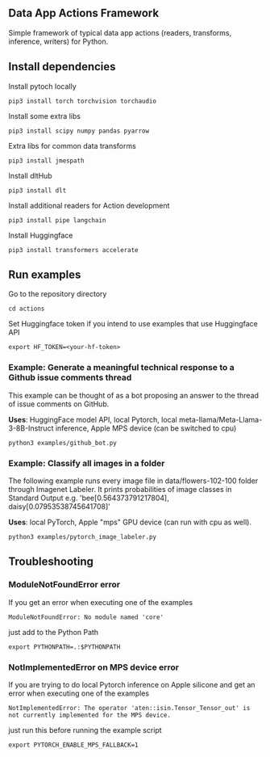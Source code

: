 ## Data App Actions Framework

Simple framework of typical data app actions (readers, transforms, inference, writers) for Python.


## Install dependencies

Install pytoch locally
```
pip3 install torch torchvision torchaudio
```

Install some extra libs
```
pip3 install scipy numpy pandas pyarrow
```

Extra libs for common data transforms
```
pip3 install jmespath
```

Install dltHub
```
pip3 install dlt
```

Install additional readers for Action development
```
pip3 install pipe langchain
```

Install Huggingface
```
pip3 install transformers accelerate
```

## Run examples

Go to the repository directory
```
cd actions
```

Set Huggingface token if you intend to use examples that use Huggingface API

```
export HF_TOKEN=<your-hf-token>
```


### Example: Generate a meaningful technical response to a Github issue comments thread
This example can be thought of as a bot proposing an answer to the thread of issue comments on GitHub.

**Uses**: HuggingFace model API, local Pytorch, local meta-llama/Meta-Llama-3-8B-Instruct inference, Apple MPS device (can be switched to cpu) 

```
python3 examples/github_bot.py
```

### Example: Classify all images in a folder
The following example runs every image file in data/flowers-102-100 folder
through Imagenet Labeler. It prints probabilities of image classes in Standard Output
e.g. 'bee[0.564373791217804], daisy[0.07953538745641708]'

**Uses**: local PyTorch, Apple "mps" GPU device (can run with cpu as well).

```
python3 examples/pytorch_image_labeler.py
```


## Troubleshooting

### ModuleNotFoundError error

If you get an error when executing one of the examples
```
ModuleNotFoundError: No module named 'core'
```
just add to the Python Path
```
export PYTHONPATH=.:$PYTHONPATH
```

### NotImplementedError on MPS device error

If you are trying to do local Pytorch inference on Apple silicone and get an error when executing one of the examples
```
NotImplementedError: The operator 'aten::isin.Tensor_Tensor_out' is not currently implemented for the MPS device.
```
just run this before running the example script
```
export PYTORCH_ENABLE_MPS_FALLBACK=1
```

